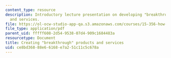 ```yaml
---
content_type: resource
description: Introductory lecture presentation on developing "breakthrough" products
  and services.
file: https://ol-ocw-studio-app-qa.s3.amazonaws.com/courses/15-356-how-to-develop-breakthrough-products-and-services-spring-2004/ce8bd36888e66168e7a251c11c5c678a_lec1_intro.pdf
file_type: application/pdf
parent_uid: fffff608-2d54-9538-07d4-909c1684483a
resourcetype: Document
title: Creating "breakthrough" products and services
uid: ce8bd368-88e6-6168-e7a2-51c11c5c678a
---
```

